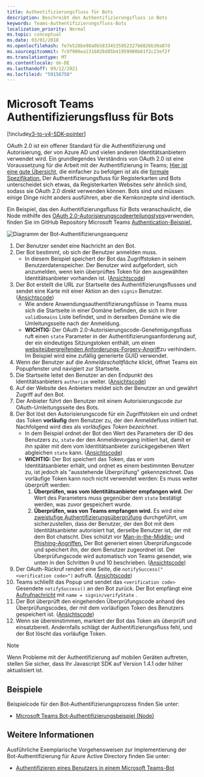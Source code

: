 ```yaml
---
title: Authentifizierungsfluss für Bots
description: Beschreibt den Authentifizierungsfluss in Bots
keywords: Teams-Authentifizierungsfluss-Bots
localization_priority: Normal
ms.topic: conceptual
ms.date: 03/01/2018
ms.openlocfilehash: fe7e528be98a0b58334535952327b6026b30a87d
ms.sourcegitcommit: fc9f906ea1316028d85b41959980b81f2c23ef2f
ms.translationtype: MT
ms.contentlocale: de-DE
ms.lasthandoff: 09/12/2021
ms.locfileid: "59156758"
---
```

# <a name="microsoft-teams-authentication-flow-for-bots"></a>Microsoft Teams Authentifizierungsfluss für Bots

[!include[v3-to-v4-SDK-pointer](~/includes/v3-to-v4-pointer-bots.md)]

OAuth 2.0 ist ein offener Standard für die Authentifizierung und Autorisierung, der von Azure AD und vielen anderen Identitätsanbietern verwendet wird. Ein grundlegendes Verständnis von OAuth 2.0 ist eine Voraussetzung für die Arbeit mit der Authentifizierung in Teams; [Hier ist eine gute Übersicht,](https://aaronparecki.com/oauth-2-simplified/) die einfacher zu befolgen ist als die [formale Spezifikation.](https://oauth.net/2/) Der Authentifizierungsfluss für Registerkarten und Bots unterscheidet sich etwas, da Registerkarten Websites sehr ähnlich sind, sodass sie OAuth 2.0 direkt verwenden können. Bots sind und müssen einige Dinge nicht anders ausführen, aber die Kernkonzepte sind identisch.

Ein Beispiel, das den Authentifizierungsfluss für Bots veranschaulicht, die Node mithilfe des [OAuth 2.0-Autorisierungscodeerteilungstyps](https://oauth.net/2/grant-types/authorization-code/)verwenden, finden Sie im GitHub Repository Microsoft Teams [Authentication-Beispiel.](https://github.com/OfficeDev/microsoft-teams-sample-auth-node)

![Diagramm der Bot-Authentifizierungssequenz](~/assets/images/authentication/bot_auth_sequence_diagram.png)

1. Der Benutzer sendet eine Nachricht an den Bot.
2. Der Bot bestimmt, ob sich der Benutzer anmelden muss.
    * In diesem Beispiel speichert der Bot das Zugriffstoken in seinem Benutzerdatenspeicher. Der Benutzer wird aufgefordert, sich anzumelden, wenn kein überprüftes Token für den ausgewählten Identitätsanbieter vorhanden ist. ([Ansichtscode](https://github.com/OfficeDev/microsoft-teams-sample-auth-node/blob/469952a26d618dbf884a3be53c7d921cc580b1e2/src/utils/AuthenticationUtils.ts#L58-L76))
3. Der Bot erstellt die URL zur Startseite des Authentifizierungsflusses und sendet eine Karte mit einer Aktion an den `signin` Benutzer. ([Ansichtscode](https://github.com/OfficeDev/microsoft-teams-sample-auth-node/blob/469952a26d618dbf884a3be53c7d921cc580b1e2/src/dialogs/BaseIdentityDialog.ts#L160-L190))
    * Wie andere Anwendungsauthentifizierungsflüsse in Teams muss sich die Startseite in einer Domäne befinden, die sich in Ihrer `validDomains` Liste befindet, und in derselben Domäne wie die Umleitungsseite nach der Anmeldung.
    * **WICHTIG:** Der OAuth 2.0-Autorisierungscode-Genehmigungsfluss ruft einen `state` Parameter in der Authentifizierungsanforderung auf, der ein eindeutiges Sitzungstoken enthält, um einen [websiteübergreifenden Anforderungs-Forgery-Angriff](https://en.wikipedia.org/wiki/Cross-site_request_forgery)zu verhindern. Im Beispiel wird eine zufällig generierte GUID verwendet.
4. Wenn der Benutzer auf die *Anmeldeschaltfläche* klickt, öffnet Teams ein Popupfenster und navigiert zur Startseite.
5. Die Startseite leitet den Benutzer an den Endpunkt des Identitätsanbieters `authorize` weiter. ([Ansichtscode](https://github.com/OfficeDev/microsoft-teams-sample-auth-node/blob/469952a26d618dbf884a3be53c7d921cc580b1e2/public/html/auth-start.html#L51-L56))
6. Auf der Website des Anbieters meldet sich der Benutzer an und gewährt Zugriff auf den Bot.
7. Der Anbieter führt den Benutzer mit einem Autorisierungscode zur OAuth-Umleitungsseite des Bots.
8. Der Bot löst den Autorisierungscode für ein Zugriffstoken ein und ordnet das Token **vorläufig** dem Benutzer zu, der den Anmeldefluss initiiert hat. Nachfolgend wird dies als *vorläufiges Token bezeichnet.*
    * In dem Beispiel ordnet der Bot den Wert des Parameters der ID des Benutzers zu, `state` der den Anmeldevorgang initiiert hat, damit er ihn später mit dem vom Identitätsanbieter zurückgegebenen Wert abgleichen `state` kann. ([Ansichtscode](https://github.com/OfficeDev/microsoft-teams-sample-auth-node/blob/469952a26d618dbf884a3be53c7d921cc580b1e2/src/AuthBot.ts#L70-L99))
    * **WICHTIG:** Der Bot speichert das Token, das er vom Identitätsanbieter erhält, und ordnet es einem bestimmten Benutzer zu, ist jedoch als "ausstehende Überprüfung" gekennzeichnet. Das vorläufige Token kann noch nicht verwendet werden: Es muss weiter überprüft werden: 
      1. **Überprüfen, was vom Identitätsanbieter empfangen wird.** Der Wert des Parameters muss gegenüber dem `state` bestätigt werden, was zuvor gespeichert wurde. 
      1. **Überprüfen, was von Teams empfangen wird.** Es wird eine [zweistufige Authentifizierungsüberprüfung](https://en.wikipedia.org/wiki/Man-in-the-middle_attack) durchgeführt, um sicherzustellen, dass der Benutzer, der den Bot mit dem Identitätsanbieter autorisiert hat, derselbe Benutzer ist, der mit dem Bot chatscht. Dies schützt vor [Man-in-the-Middle-](https://en.wikipedia.org/wiki/Man-in-the-middle_attack) und [Phishing-Angriffen.](https://en.wikipedia.org/wiki/Phishing) Der Bot generiert einen Überprüfungscode und speichert ihn, der dem Benutzer zugeordnet ist. Der Überprüfungscode wird automatisch von Teams gesendet, wie unten in den Schritten 9 und 10 beschrieben. ([Ansichtscode](https://github.com/OfficeDev/microsoft-teams-sample-auth-node/blob/469952a26d618dbf884a3be53c7d921cc580b1e2/src/AuthBot.ts#L100-L113))
9. Der OAuth-Rückruf rendert eine Seite, die `notifySuccess("<verification code>")` aufruft. ([Ansichtscode](https://github.com/OfficeDev/microsoft-teams-sample-auth-node/blob/master/src/views/oauth-callback-success.hbs))
10. Teams schließt das Popup und sendet das `<verification code>` Gesendete `notifySuccess()` an den Bot zurück. Der Bot empfängt eine [Aufrufnachricht](/bot-framework/dotnet/bot-builder-dotnet-activities#invoke) mit `name = signin/verifyState` .
11. Der Bot überprüft den eingehenden Überprüfungscode anhand des Überprüfungscodes, der mit dem vorläufigen Token des Benutzers gespeichert ist. ([Ansichtscode](https://github.com/OfficeDev/microsoft-teams-sample-auth-node/blob/469952a26d618dbf884a3be53c7d921cc580b1e2/src/dialogs/BaseIdentityDialog.ts#L127-L140))
12. Wenn sie übereinstimmen, markiert der Bot das Token als überprüft und einsatzbereit. Andernfalls schlägt der Authentifizierungsfluss fehl, und der Bot löscht das vorläufige Token.

> [!Note]
> Wenn Probleme mit der Authentifizierung auf mobilen Geräten auftreten, stellen Sie sicher, dass Ihr Javascript SDK auf Version 1.4.1 oder höher aktualisiert ist.

## <a name="samples"></a>Beispiele

Beispielcode für den Bot-Authentifizierungsprozess finden Sie unter:

* [Microsoft Teams Bot-Authentifizierungsbeispiel (Node)](https://github.com/OfficeDev/microsoft-teams-sample-auth-node)

## <a name="more-details"></a>Weitere Informationen

Ausführliche Exemplarische Vorgehensweisen zur Implementierung der Bot-Authentifizierung für Azure Active Directory finden Sie unter:

* [Authentifizieren eines Benutzers in einem Microsoft Teams-Bot](~/resources/bot-v3/bot-authentication/auth-bot-AAD.md)

